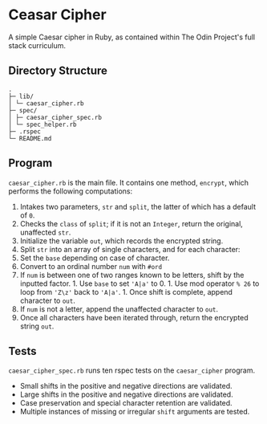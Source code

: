 # Ceasar Cipher
A simple Caesar cipher in Ruby, as contained within The Odin Project's full stack curriculum.

## Directory Structure
```
.  
├─ lib/  
│ └─ caesar_cipher.rb  
├─ spec/  
│ ├─ caesar_cipher_spec.rb  
│ └─ spec_helper.rb  
├─ .rspec  
└─ README.md
```

## Program

`caesar_cipher.rb` is the main file. It contains one method, `encrypt`, which performs the following computations: 
1. Intakes two parameters, `str` and `split`, the latter of which has a default of `0`.
1. Checks the `class` of `split`; if it is not an `Integer`, return the original, unaffected `str`.
1. Initialize the variable `out`, which records the encrypted string. 
1. Split `str` into an array of single characters, and for each character: 
  1. Set the `base` depending on case of character.
  1. Convert to an ordinal number `num` with `#ord`
  1. If `num` is between one of two ranges known to be letters, shift by the inputted factor. 
    1. Use `base` to set `'A|a'` to 0.
    1. Use mod operator `% 26` to loop from `'Z\z'` back to `'A|a'`.
    1. Once shift is complete, append character to `out`. 
  1. If `num` is not a letter, append the unaffected character to `out`.
1. Once all characters have been iterated through, return the encrypted string `out`. 

## Tests

`caesar_cipher_spec.rb` runs ten rspec tests on the `caesar_cipher` program.
- Small shifts in the positive and negative directions are validated. 
- Large shifts in the positive and negative directions are validated. 
- Case preservation and special character retention are validated.
- Multiple instances of missing or irregular `shift` arguments are tested.
